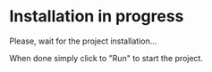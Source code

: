 # Installation in progress

Please, wait for the project installation...

When done simply click to "Run" to start the project.